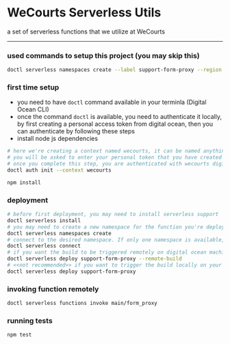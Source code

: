 # WeCourts Serverless Utils
a set of serverless functions that we utilize at WeCourts

---

### used commands to setup this project (you may skip this)

```bash
doctl serverless namespaces create --label support-form-proxy --region fra1
```

### first time setup

* you need to have `doctl` command available in your terminla (Digital Ocean CLI)
* once the command `doctl` is available, you need to authenticate it locally, by first creating a personal access token from digital ocean, then you can authenticate by following these steps
* install node js dependencies


```bash
# here we're creating a context named wecourts, it can be named anything
# you will be asked to enter your personal token that you have created from previous step
# once you complete this step, you are authenticated with wecourts digital ocean account
doctl auth init --context wecourts
```

```bash
npm install
```

### deployment

```bash
# before first deployment, you may need to install serverless support
doctl serverless install 
# you may need to create a new namespace for the function you're deploying in order not to override other deployed function.
doctl serverless namespaces create
# connect to the desired namespace. If only one namespace is available, it'll be selected automatically
doctl serverless connect
# if you want the build to be triggered remotely on digital ocean machines
doctl serverless deploy support-form-proxy --remote-build
# <<not recommended>> if you want to trigger the build locally on your machine
doctl serverless deploy support-form-proxy
```

### invoking function remotely

```bash
doctl serverless functions invoke main/form_proxy
```

### running tests

```bash
npm test
```